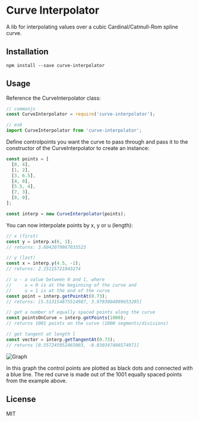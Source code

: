 # Curve Interpolator

A lib for interpolating values over a cubic Cardinal/Catmull-Rom spline curve.

## Installation
```
npm install --save curve-interpolator
```
## Usage
Reference the CurveInterpolator class:
```js
// commonjs
const CurveInterpolator = require('curve-interpolator');

// es6
import CurveInterpolator from 'curve-interpolator';

```

Define controlpoints you want the curve to pass through and pass it to the constructor of the CurveInterpolator to create an instance:

```js
const points = [
  [0, 4],
  [1, 2],
  [3, 6.5],
  [4, 8],
  [5.5, 4],
  [7, 3],
  [8, 0],
];

const interp = new CurveInterpolator(points);
```

You can now interpolate points by x, y or u (length):

```js
// x (first)
const y = interp.x(6, 1);
// returns: 3.6042079967035523

// y (last)
const x = interp.y(4.5, -1);
// returns: 2.15115721043274

// u - a value between 0 and 1, where  
//     u = 0 is at the beginning of the curve and
//     u = 1 is at the end of the curve
const point = interp.getPointAt(0.73);
// returns: [5.513154875514987, 3.9793004099653295]

// get a number of equally spaced points along the curve
const pointsOnCurve = interp.getPoints(1000);
// returns 1001 points on the curve (1000 segments/divisions)

// get tangent at length l
const vector = interp.getTangentAt(0.73);
// returns [0.557245952465003, -0.830347486574971]
```
![Graph](https://raw.githubusercontent.com/kjerandp/curve-interpolator/master/test/static/graph.png)

In this graph the control points are plotted as black dots and connected with a blue line. The red curve is made out of the 1001 equally spaced points from the example above.

## License
MIT
